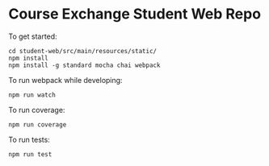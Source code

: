 # Course Exchange Student Web Repo

To get started:
```
cd student-web/src/main/resources/static/
npm install
npm install -g standard mocha chai webpack
```

To run webpack while developing:
```
npm run watch
```

To run coverage:
```
npm run coverage
```

To run tests:
```
npm run test
```
